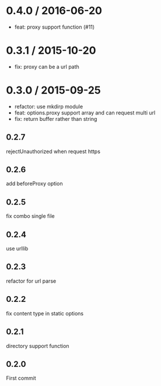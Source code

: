 
0.4.0 / 2016-06-20
==================

  * feat: proxy support function (#11)

0.3.1 / 2015-10-20
==================

  * fix: proxy can be a url path

0.3.0 / 2015-09-25
==================

  * refactor: use mkdirp module
  * feat: options.proxy support array and can request multi url
  * fix: return buffer rather than string

## 0.2.7

rejectUnauthorized when request https

## 0.2.6

add beforeProxy option

## 0.2.5

fix combo single file

## 0.2.4

use urllib

## 0.2.3

refactor for url parse

## 0.2.2

fix content type in static options

## 0.2.1

directory support function

## 0.2.0

First commit
